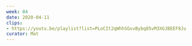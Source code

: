 ```yaml
---
week: 04
date: 2020-04-11
clips: 
- https://youtu.be/playlist?list=PLoCIt2qWhhSGvvBybq85vM3XGJBEEF8Ju
curator: Mat
---
```

